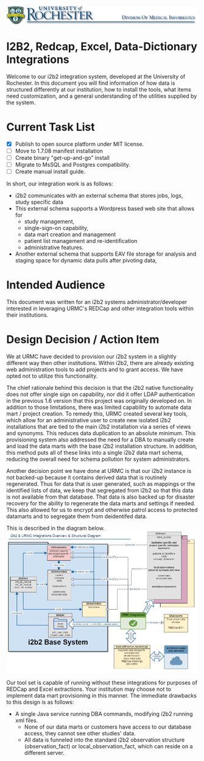 ![University of Rochester Logo; Meliora.](/docs/images/logo.png)
# I2B2, Redcap, Excel, Data-Dictionary Integrations
Welcome to our i2b2 integration system, developed at the University of Rochester.
In this document you will find information of how data is structured differently at our institution, how to install the tools, what items need customization, and a general understanding of the utilities supplied by the system.

# Current Task List
- [X] Publish to open source platform under MIT license.
- [ ] Move to 1.7.08 manifest installation
- [ ] Create binary "get-up-and-go" install
- [ ] Migrate to MsSQL and Postgres compatibility.
- [ ] Create manual install guide.

In short, our integration work is as follows:
* i2b2 communicates with an external schema that stores jobs, logs, study specific data
* This external schema supports a Wordpress based web site that allows for 
	- study management, 
	- single-sign-on capability, 
	- data mart creation and management
	- patient list management and re-identification 
	- administrative features.
* Another external schema that supports EAV file storage for analysis and staging space for dynamic data pulls after pivoting data,

# Intended Audience
This document was written for an i2b2 systems administrator/developer interested in leveraging URMC's REDCap and other integration tools within their institutions.

# Design Decision / Action Item
We at URMC have decided to provision our i2b2 system in a slightly different way then other institutions. Within i2b2, there are already existing web administration tools to add projects and to grant access. We have opted not to utilize this functionality. 

The chief rationale behind this decision is that the i2b2 native functionality does not offer single sign on capability, nor did it offer LDAP authentication in the previous 1.6 version that this project was originally developed on. In addition to those limitations, there was limited capability to automate data mart / project creation. To remedy this, URMC created several key tools, which allow for an administrative user to create new isolated i2b2 installations that are tied to the main i2b2 installation via a series of views and synonyms. This reduces data duplication to an absolute minimum. This provisioning system also addressed the need for a DBA to manually create and load the data marts with the base i2b2 installation structure. In addition, this method puts all of these links into a single i2b2 data mart schema, reducing the overall need for schema pollution for system administrators. 

Another decision point we have done at URMC is that our i2b2 instance is not backed-up because it contains derived data that is routinely regenerated. Thus for data that is user generated, such as mappings or the identified lists of data, we keep that segregated from i2b2 so that this data is not available from that database. That data is also backed up for disaster recovery for the ability to regenerate the data marts and settings if needed. This also allowed for us to encrypt and otherwise patrol access to protected datamarts and to segregate them from deidentifed data.

This is described in the diagram below.
![Master Systems Diagram](/docs/images/msd.png)

Our tool set is capable of running without these integrations for purposes of REDCap and Excel extractions. Your institution may choose not to implement data mart provisioning in this manner. The immediate drawbacks to this design is as follows:
* A single Java service running DBA commands, modifying i2b2 running xml files.
    - None of our data marts or customers have access to our database access, they cannot see other studies' data. 
    - All data is funneled into the standard i2b2 observation structure (observation_fact) or local_observation_fact, which can reside on a different server.